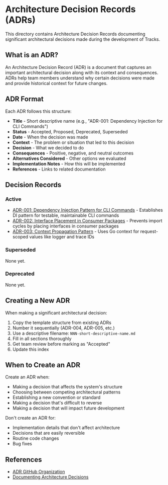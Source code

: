 # Architecture Decision Records (ADRs)

This directory contains Architecture Decision Records documenting significant architectural decisions made during the development of Tracks.

## What is an ADR?

An Architecture Decision Record (ADR) is a document that captures an important architectural decision along with its context and consequences. ADRs help team members understand why certain decisions were made and provide historical context for future changes.

## ADR Format

Each ADR follows this structure:

- **Title** - Short descriptive name (e.g., "ADR-001: Dependency Injection for CLI Commands")
- **Status** - Accepted, Proposed, Deprecated, Superseded
- **Date** - When the decision was made
- **Context** - The problem or situation that led to this decision
- **Decision** - What we decided to do
- **Consequences** - Positive, negative, and neutral outcomes
- **Alternatives Considered** - Other options we evaluated
- **Implementation Notes** - How this will be implemented
- **References** - Links to related documentation

## Decision Records

### Active

- [ADR-001: Dependency Injection Pattern for CLI Commands](./001-dependency-injection-for-cli-commands.md) - Establishes DI pattern for testable, maintainable CLI commands
- [ADR-002: Interface Placement in Consumer Packages](./002-interface-placement-consumer-packages.md) - Prevents import cycles by placing interfaces in consumer packages
- [ADR-003: Context Propagation Pattern](./003-context-propagation-pattern.md) - Uses Go context for request-scoped values like logger and trace IDs

### Superseded

None yet.

### Deprecated

None yet.

## Creating a New ADR

When making a significant architectural decision:

1. Copy the template structure from existing ADRs
2. Number it sequentially (ADR-004, ADR-005, etc.)
3. Use a descriptive filename: `NNN-short-descriptive-name.md`
4. Fill in all sections thoroughly
5. Get team review before marking as "Accepted"
6. Update this index

## When to Create an ADR

Create an ADR when:

- Making a decision that affects the system's structure
- Choosing between competing architectural patterns
- Establishing a new convention or standard
- Making a decision that's difficult to reverse
- Making a decision that will impact future development

Don't create an ADR for:

- Implementation details that don't affect architecture
- Decisions that are easily reversible
- Routine code changes
- Bug fixes

## References

- [ADR GitHub Organization](https://adr.github.io/)
- [Documenting Architecture Decisions](https://cognitect.com/blog/2011/11/15/documenting-architecture-decisions)
